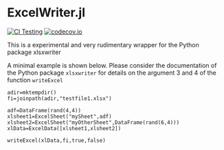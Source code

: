 # ExcelWriter.jl

<!--![Lifecycle](https://img.shields.io/badge/lifecycle-experimental-orange.svg)
![Lifecycle](https://img.shields.io/badge/lifecycle-maturing-blue.svg)
![Lifecycle](https://img.shields.io/badge/lifecycle-stable-green.svg)
![Lifecycle](https://img.shields.io/badge/lifecycle-retired-orange.svg)
![Lifecycle](https://img.shields.io/badge/lifecycle-archived-red.svg)
![Lifecycle](https://img.shields.io/badge/lifecycle-dormant-blue.svg) -->
[![CI Testing](https://github.com/kafisatz/ExcelWriter.jl/workflows/CI/badge.svg)](https://github.com/kafisatz/ExcelWriter.jl/actions?query=workflow%3ACI+branch%3Amain)
[![codecov.io](http://codecov.io/github/kafisatz/ExcelWriter.jl/coverage.svg?branch=master)](http://codecov.io/github/kafisatz/ExcelWriter.jl?branch=master)

This is a experimental and very rudimentary wrapper for the Python package xlsxwriter

A minimal example is shown below.
Please consider the documentation of the Python package `xlsxwriter` for details on the argument 3 and 4 of the function `writeExcel` 

```
adir=mktempdir()
fi=joinpath(adir,"testfile1.xlsx")

adf=DataFrame(rand(4,4))
xlsheet1=ExcelSheet("mySheet",adf)
xlsheet2=ExcelSheet("myOtherSheet",DataFrame(rand(6,4)))
xlData=ExcelData([xlsheet1,xlsheet2])

writeExcel(xlData,fi,true,false) 
```
